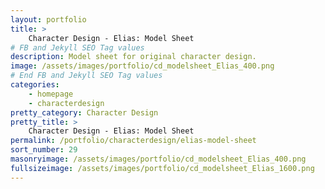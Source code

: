 ```yaml
---
layout: portfolio
title: >
    Character Design - Elias: Model Sheet
# FB and Jekyll SEO Tag values
description: Model sheet for original character design.
image: /assets/images/portfolio/cd_modelsheet_Elias_400.png
# End FB and Jekyll SEO Tag values
categories: 
    - homepage
    - characterdesign
pretty_category: Character Design
pretty_title: >
    Character Design - Elias: Model Sheet
permalink: /portfolio/characterdesign/elias-model-sheet
sort_number: 29
masonryimage: /assets/images/portfolio/cd_modelsheet_Elias_400.png
fullsizeimage: /assets/images/portfolio/cd_modelsheet_Elias_1600.png
---
```



